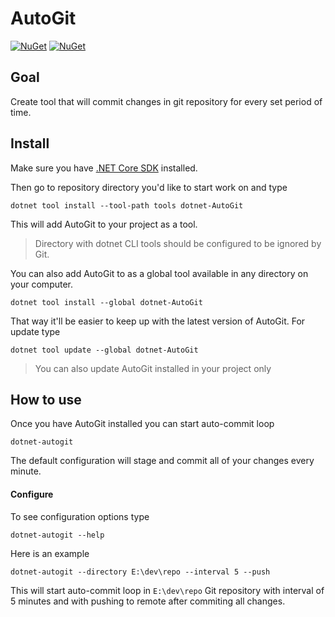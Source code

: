 # AutoGit
[![NuGet](https://img.shields.io/nuget/v/dotnet-AutoGit.svg?style=flat-square)](https://www.nuget.org/packages/dotnet-AutoGit/)
[![NuGet](https://img.shields.io/nuget/dt/dotnet-AutoGit.svg?style=flat-square)](https://www.nuget.org/packages/dotnet-AutoGit/)


## Goal
Create tool that will commit changes in git repository for every set period of time.

## Install

Make sure you have [.NET Core SDK](https://www.microsoft.com/net/download) installed.

Then go to repository directory you'd like to start work on and type
```
dotnet tool install --tool-path tools dotnet-AutoGit
```

This will add AutoGit to your project as a tool.

> Directory with dotnet CLI tools should be configured to be ignored by Git.

You can also add AutoGit to as a global tool available in any directory on your computer.

```
dotnet tool install --global dotnet-AutoGit
```
That way it'll be easier to keep up with the latest version of AutoGit. For update type
```
dotnet tool update --global dotnet-AutoGit
```

> You can also update AutoGit installed in your project only

## How to use

Once you have AutoGit installed you can start auto-commit loop

```
dotnet-autogit
```

The default configuration will stage and commit all of your changes every minute.

#### Configure
To see configuration options type
```
dotnet-autogit --help
```

Here is an example
```
dotnet-autogit --directory E:\dev\repo --interval 5 --push
```

This will start auto-commit loop in `E:\dev\repo` Git repository with interval of 5 minutes and with pushing to remote after commiting all changes.

